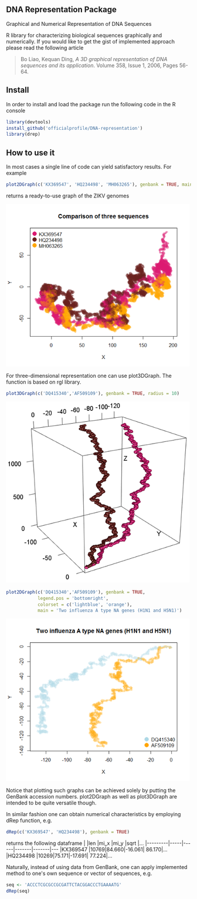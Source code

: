 ## DNA Representation Package
Graphical and Numerical Representation of DNA Sequences

R library for characterizing biological sequences graphically and numerically. If you would like to get the gist of implemented approach please read the following article 
> Bo Liao, Kequan Ding, *A 3D graphical representation of DNA sequences and its application*. Volume 358, Issue 1, 2006, Pages 56-64.

## Install
In order to install and load the package run the following code in the R console

```r
library(devtools)
install_github('officialprofile/DNA-representation')
library(drep)
```

## How to use it
In most cases a single line of code can yield satisfactory results. For example

```r
plot2DGraph(c('KX369547', 'HQ234498', 'MH063265'), genbank = TRUE, main = 'Comparison of three sequences')
```
returns a ready-to-use graph of the ZIKV genomes

<img src="img/example1.png" width="500px" />

For three-dimensional representation one can use plot3DGraph. The function is based on rgl library.

```r
plot3DGraph(c('DQ415340','AF509109'), genbank = TRUE, radius = 10)
```

<img src="img/example3.png" width="500px" />


```r
plot2DGraph(c('DQ415340','AF509109'), genbank = TRUE, 
            legend.pos = 'bottomright', 
            colorset = c('lightblue', 'orange'),
            main = 'Two influenza A type NA genes (H1N1 and H5N1)')
```

<img src="img/example2.png" width="500px" />

Notice that plotting such graphs can be achieved solely by putting the GenBank accession numbers. plot2DGraph as well as plot3DGraph are intended to be quite versatile though.

In similar fashion one can obtain numerical characteristics by employing dRep function, e.g.
```r
dRep(c('KX369547', 'HQ234498'), genbank = TRUE)
```
returns the following dataframe
|         |len  |mi_x  |mi_y   |sqrt   |...
|---------|-----|------|-------|-------|---
|KX369547 |10769|84.660|-16.061| 86.170|...
|HQ234498 |10269|75.171|-17.691| 77.224|...

Naturally, instead of using data from GenBank, one can apply implemented method to one's own sequence or vector of sequences, e.g.
```r
seq <- 'ACCCTCGCGCCGCGATTCTACGGACCCTGAAAATG'
dRep(seq)
```
